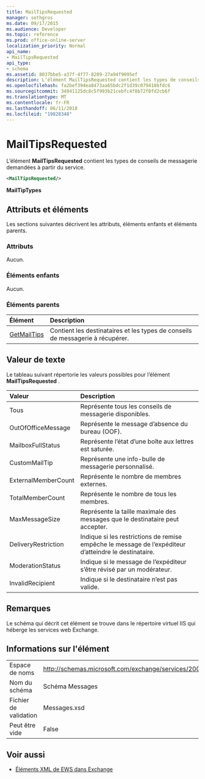 ```yaml
---
title: MailTipsRequested
manager: sethgros
ms.date: 09/17/2015
ms.audience: Developer
ms.topic: reference
ms.prod: office-online-server
localization_priority: Normal
api_name:
- MailTipsRequested
api_type:
- schema
ms.assetid: 8037bbe5-a37f-4f77-8209-27a94f9095ef
description: L’élément MailTipsRequested contient les types de conseils de messagerie demandées à partir du service.
ms.openlocfilehash: fa2bef394ea8473aa65bdc2f1d39c0794186fdc6
ms.sourcegitcommit: 34041125dc8c5f993b21cebfc4f8b72f0fd2cb6f
ms.translationtype: MT
ms.contentlocale: fr-FR
ms.lasthandoff: 06/11/2018
ms.locfileid: "19828348"
---
```

# <a name="mailtipsrequested"></a>MailTipsRequested

L’élément **MailTipsRequested** contient les types de conseils de messagerie demandées à partir du service. 
  
```XML
<MailTipsRequested/>
```

 **MailTipTypes**
## <a name="attributes-and-elements"></a>Attributs et éléments

Les sections suivantes décrivent les attributs, éléments enfants et éléments parents.
  
### <a name="attributes"></a>Attributs

Aucun.
  
### <a name="child-elements"></a>Éléments enfants

Aucun.
  
### <a name="parent-elements"></a>Éléments parents

|**Élément**|**Description**|
|:-----|:-----|
|[GetMailTips](getmailtips.md) <br/> |Contient les destinataires et les types de conseils de messagerie à récupérer.  <br/> |
   
## <a name="text-value"></a>Valeur de texte

Le tableau suivant répertorie les valeurs possibles pour l’élément **MailTipsRequested** . 
  
|**Valeur**|**Description**|
|:-----|:-----|
|Tous  <br/> |Représente tous les conseils de messagerie disponibles.  <br/> |
|OutOfOfficeMessage  <br/> |Représente le message d’absence du bureau (OOF).  <br/> |
|MailboxFullStatus  <br/> |Représente l’état d’une boîte aux lettres est saturée.  <br/> |
|CustomMailTip  <br/> |Représente une info-bulle de messagerie personnalisé.  <br/> |
|ExternalMemberCount  <br/> |Représente le nombre de membres externes.  <br/> |
|TotalMemberCount  <br/> |Représente le nombre de tous les membres.  <br/> |
|MaxMessageSize  <br/> |Représente la taille maximale des messages que le destinataire peut accepter.  <br/> |
|DeliveryRestriction  <br/> |Indique si les restrictions de remise empêche le message de l’expéditeur d’atteindre le destinataire.  <br/> |
|ModerationStatus  <br/> |Indique si le message de l’expéditeur s’être révisé par un modérateur.  <br/> |
|InvalidRecipient  <br/> |Indique si le destinataire n’est pas valide.  <br/> |
   
## <a name="remarks"></a>Remarques

Le schéma qui décrit cet élément se trouve dans le répertoire virtuel IIS qui héberge les services web Exchange.
  
## <a name="element-information"></a>Informations sur l'élément

|||
|:-----|:-----|
|Espace de noms  <br/> |http://schemas.microsoft.com/exchange/services/2006/messages  <br/> |
|Nom du schéma  <br/> |Schéma Messages  <br/> |
|Fichier de validation  <br/> |Messages.xsd  <br/> |
|Peut être vide  <br/> |False  <br/> |
   
## <a name="see-also"></a>Voir aussi



- [Éléments XML de EWS dans Exchange](ews-xml-elements-in-exchange.md)

